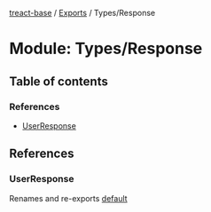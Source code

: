 [treact-base](../README.md) / [Exports](../modules.md) / Types/Response

# Module: Types/Response

## Table of contents

### References

- [UserResponse](Types_Response.md#userresponse)

## References

### UserResponse

Renames and re-exports [default](../interfaces/Types_Response_UserResponse.default.md)
